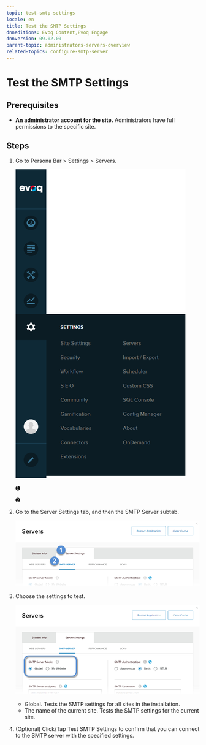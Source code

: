 ```yaml
---
topic: test-smtp-settings
locale: en
title: Test the SMTP Settings
dnneditions: Evoq Content,Evoq Engage
dnnversion: 09.02.00
parent-topic: administrators-servers-overview
related-topics: configure-smtp-server
---
```


# Test the SMTP Settings

## Prerequisites

*   **An administrator account for the site.** Administrators have full permissions to the specific site.

## Steps

1.  Go to Persona Bar \> Settings \> Servers.
    
    ![Persona Bar > Settings > Servers](/images/scr-pbar-host-Settings-E91.png)
    
    ➊
    
    ➋
    
2.  Go to the Server Settings tab, and then the SMTP Server subtab.
    
    ![Server Settings > SMTP Server](/images/scr-pbtabs-host-Settings-Servers-ServerSettings-SMTPServer-E90.png)
    
3.  Choose the settings to test.
    
      
    
    ![SMTP Server Mode](/images/scr-Servers-ServerSettings-SMTPServer-SMTPServerMode-E90.png)
    
      
    
    *   Global. Tests the SMTP settings for all sites in the installation.
    *   The name of the current site. Tests the SMTP settings for the current site.
4.  (Optional) Click/Tap Test SMTP Settings to confirm that you can connect to the SMTP server with the specified settings.